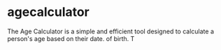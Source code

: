 # agecalculator
The Age Calculator is a simple and efficient tool designed to calculate a person's age based on their date. of birth. T
